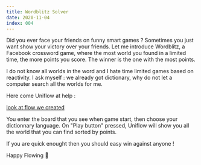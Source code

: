```yaml
---
title: Wordblitz Solver
date: 2020-11-04
index: 004
---
```


Did you ever face your friends on funny smart games ? Sometimes you just want show your victory over your friends.
Let me introduce Wordblitz, a Facebook crossword game, where the most world you found in a limited time, the more points you score. The winner is the one with the most points.

I do not know all worlds in the word and I hate time limited games based on reactivity. I ask myself : we already got dictionary, why do not let a computer search all the worlds for me.

Here come Uniflow at help :

[look at flow we created](https://uniflow.io/public/feed/wordblitz-solver)

You enter the board that you see when game start, then choose your dictionnary language. On "Play button" pressed, Uniflow will show you all the world that you can find sorted by points.

If you are quick enought then you should easy win against anyone !

Happy Flowing 🚀
